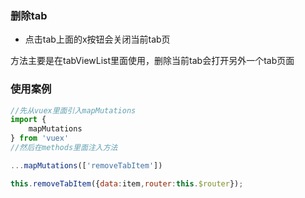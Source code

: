 ### 删除tab

* 点击tab上面的x按钮会关闭当前tab页

方法主要是在tabViewList里面使用，删除当前tab会打开另外一个tab页面

### 使用案例

```js
//先从vuex里面引入mapMutations
import {
    mapMutations
} from 'vuex'
//然后在methods里面注入方法

...mapMutations(['removeTabItem'])
```

```js
this.removeTabItem({data:item,router:this.$router});
```



